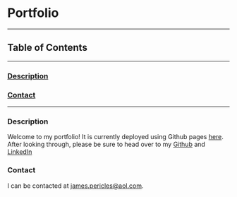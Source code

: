 # Portfolio 
---
## Table of Contents
---
### [Description](#Description)
### [Contact](#Contact)
---
### <a name="Description"></a>Description
Welcome to my portfolio! It is currently deployed using Github pages [here](https://jamespericles.github.io/). After looking through, please be sure to head over to my [Github](https://github.com/jamespericles) and [LinkedIn](https://www.linkedin.com/in/james-pericles-ii-38a859156/)

### <a name="Contact"></a>Contact
I can be contacted at james.pericles@aol.com.
